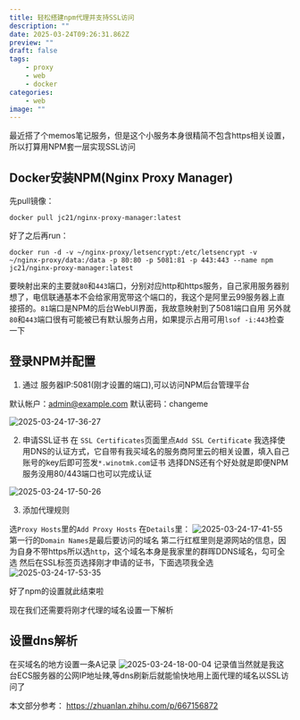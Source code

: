 ```yaml
---
title: 轻松搭建npm代理并支持SSL访问
description: ""
date: 2025-03-24T09:26:31.862Z
preview: ""
draft: false
tags:
    - proxy
    - web
    - docker
categories:
    - web
image: ""
---
```

最近搭了个memos笔记服务，但是这个小服务本身很精简不包含https相关设置，所以打算用NPM套一层实现SSL访问
## Docker安装NPM(Nginx Proxy Manager)
先pull镜像：
```
docker pull jc21/nginx-proxy-manager:latest 
```
好了之后再run：
```
docker run -d -v ~/nginx-proxy/letsencrypt:/etc/letsencrypt -v ~/nginx-proxy/data:/data -p 80:80 -p 5081:81 -p 443:443 --name npm  jc21/nginx-proxy-manager:latest
```
要映射出来的主要就`80`和`443`端口，分别对应http和https服务，自己家用服务器别想了，电信联通基本不会给家用宽带这个端口的，我这个是阿里云99服务器上直接搭的。`81`端口是NPM的后台WebUI界面，我故意映射到了5081端口自用
另外就`80`和`443`端口很有可能被已有默认服务占用，如果提示占用可用`lsof -i:443`检查一下
## 登录NPM并配置
1. 通过 服务器IP:5081(刚才设置的端口),可以访问NPM后台管理平台

默认帐户：admin@example.com
默认密码：changeme

![2025-03-24-17-36-27](http://pictures.winotmk.com/250324-%E8%BD%BB%E6%9D%BE%E6%90%AD%E5%BB%BAnpm%E4%BB%A3%E7%90%86%E5%B9%B6%E6%94%AF%E6%8C%81ssl%E8%AE%BF%E9%97%AE/2025-03-24-17-36-27_87f14963.png)



2. 申请SSL证书
在 `SSL Certificates`页面里点`Add SSL Certificate`
我选择使用DNS的认证方式，它自带有我买域名的服务商阿里云的相关设置，填入自己账号的key后即可签发`*.winotmk.com`证书
选择DNS还有个好处就是即便NPM服务没用80/443端口也可以完成认证

![2025-03-24-17-50-26](http://pictures.winotmk.com/250324-%E8%BD%BB%E6%9D%BE%E6%90%AD%E5%BB%BAnpm%E4%BB%A3%E7%90%86%E5%B9%B6%E6%94%AF%E6%8C%81ssl%E8%AE%BF%E9%97%AE/2025-03-24-17-50-26_cfefce22.png)

3. 添加代理规则

选`Proxy Hosts`里的`Add Proxy Hosts`
在`Details`里：
![2025-03-24-17-41-55](http://pictures.winotmk.com/250324-%E8%BD%BB%E6%9D%BE%E6%90%AD%E5%BB%BAnpm%E4%BB%A3%E7%90%86%E5%B9%B6%E6%94%AF%E6%8C%81ssl%E8%AE%BF%E9%97%AE/2025-03-24-17-41-55_70c081f0.png)
第一行的`Domain Names`是最后要访问的域名
第二行红框里则是源网站的信息，因为自身不带https所以选`http`，这个域名本身是我家里的群晖DDNS域名，勾可全选
然后在SSL标签页选择刚才申请的证书，下面选项我全选
![2025-03-24-17-53-35](http://pictures.winotmk.com/250324-%E8%BD%BB%E6%9D%BE%E6%90%AD%E5%BB%BAnpm%E4%BB%A3%E7%90%86%E5%B9%B6%E6%94%AF%E6%8C%81ssl%E8%AE%BF%E9%97%AE/2025-03-24-17-53-35_c2560091.png)

好了npm的设置就此结束啦

现在我们还需要将刚才代理的域名设置一下解析

## 设置dns解析
在买域名的地方设置一条A记录
![2025-03-24-18-00-04](http://pictures.winotmk.com/250324-%E8%BD%BB%E6%9D%BE%E6%90%AD%E5%BB%BAnpm%E4%BB%A3%E7%90%86%E5%B9%B6%E6%94%AF%E6%8C%81ssl%E8%AE%BF%E9%97%AE/2025-03-24-18-00-04_1e12f2ea.png)
记录值当然就是我这台ECS服务器的公网IP地址辣,等dns刷新后就能愉快地用上面代理的域名以SSL访问了

本文部分参考：
https://zhuanlan.zhihu.com/p/667156872